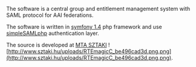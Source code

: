 The software is a central group and entitlement management system with SAML protocol for AAI federations.

The software is written in [symfony 1.4](http://symfony.com/legacy) php framework and use [simpleSAMLphp](http://simplesamlphp.org) authentication layer.

The source is developed at [MTA SZTAKI](http://www.sztaki.hu/en) ![http://www.sztaki.hu/uploads/RTEmagicC_be496cad3d.png.png](http://www.sztaki.hu/uploads/RTEmagicC_be496cad3d.png.png).